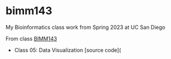 # bimm143

My Bioinformatics class work from Spring 2023 at UC San Diego

From class [BIMM143](https://bioboot.github.io/bimm143_S23/)

- Class 05: Data Visualization [source code](
